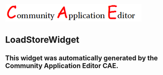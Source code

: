 ![CAE](https://github.com/CAE-Community-Application-Editor/CAE-Deployment-Temp/blob/gh-pages/frontendComponent-LoadStoreWidget/img/logo.png)  

LoadStoreWidget
===================


This widget was automatically generated by the Community Application Editor CAE.  
---------------
